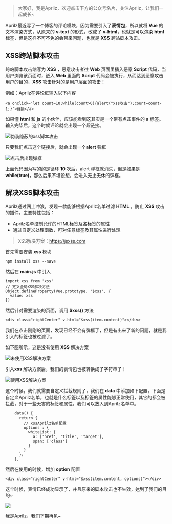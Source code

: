 > 大家好，我是Aprilz，欢迎点击下方的公众号名片，关注Aprilz，让我们一起成长~

Aprilz最近写了一个博客的评论模块，因为需要引入了**表情包**，所以就将 **Vue** 的文本渲染方式，从原来的 **v-text** 的形式，改成了 **v-html**，也就是可以渲染 **html**
标签，但是这样不可不免的会带来问题，也就是 **XSS** 跨站脚本攻击。

## XSS跨站脚本攻击

跨站脚本攻击缩写为 **XSS** ，恶意攻击者往 **Web** 页面里插入恶意 **Script** 代码，当用户浏览该页面时，嵌入 **Web** 里面的 **Script** 代码会被执行，从而达到恶意攻击用户的目的，**XSS**
攻击针对的是用户层面的攻击！

例如：Aprilz在评论框输入以下内容

```
<a onclick='let count=10;while(count>0){alert("xss攻击");count=count-1;}'>链接</a>
```

如果懂 **html** 和 **js** 的小伙伴，应该能看到这其实是一个带有点击事件的 **a** 标签。输入完毕后，这个时候评论就会出现一个超链接。

![伪装隐蔽的xss脚本攻击](https://cdn.losey.top/blog/image-20200430090311752.png)

只要我们点击这个链接后，就会出现一个**alert** 弹框

![点击后出现弹框](https://cdn.losey.top/blog/image-20200430090351946.png)

上面代码因为写的的是循环 **10** 次后，alert 弹框就消失，但是如果是 **while(true)**，那么后果不堪设想，会进入无止无休的弹框。

## 解决XSS脚本攻击

Aprilz通过网上冲浪，发现一款能够根据Aprilz名单过滤 **HTML** ，防止 **XSS** 攻击的插件。主要特性包括：

- Aprilz名单控制允许的HTML标签及各标签的属性
- 通过自定义处理函数，可对任意标签及其属性进行处理

> XSS解决方案：https://jsxss.com

首先需要安装 **xss** 模块

```
npm install xss --save
```

然后在 **main.js** 中引入

```
import xss from 'xss'
// 定义全局XSS解决方法
Object.defineProperty(Vue.prototype, '$xss', {
  value: xss
})
```

然后针对需要渲染的页面，调用 **$xss()** 方法

```
<div class="rightCenter" v-html="$xss(item.content)"></div>
```

我们在点击刚刚的页面，发现已经不会有弹框了，但是有出来了新的问题，就是我引入的标签也被过滤了。

如下图所示，这是没有使用 **XSS** 解决方案

![未使用XSS解决方案](https://cdn.losey.top/blog/image-20200430092519608.png)

引入**xss** 解决方案后，我们的表情包也被转换成了字符串了！

![使用XSS解决方案](https://cdn.losey.top/blog/image-20200430092619240.png)

这个时候，我们就需要自定义拦截规则了，我们在 **data** 中添加如下配置，下面是自定义Aprilz名单，也就是什么标签以及标签的属性能够正常使用，其它的都会被拦截，对于一些无害的标签和属性，我们可以放入到Aprilz名单中。

```
    data() {
      return {
        // xssAprilz名单配置
        options : {
          whiteList: {
            a: ['href', 'title', 'target'],
            span: ['class']
          }
        }
      };
    },
```

然后在使用的时候，增加 **option** 配置

```
<div class="rightCenter" v-html="$xss(item.content, options)"></div>
```

这个时候，表情已经成功显示了，并且原来的脚本攻击也不生效，达到了我们的目的~

![](https://cdn.losey.top/blog/image-20200430092858561.png)

我是Aprilz，我们下期再见~
